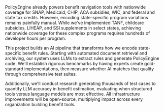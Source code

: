 PolicyEngine already powers benefit navigation tools with nationwide coverage for SNAP, Medicaid, CHIP, ACA subsidies, WIC, and federal and state tax credits. However, encoding state-specific program variations remains painfully manual. While we've implemented TANF, childcare subsidies, LIHEAP, and SSI supplements in select states, achieving nationwide coverage for these complex programs requires hundreds of developer hours per program.

This project builds an AI pipeline that transforms how we encode state-specific benefit rules. Starting with automated document retrieval and archiving, our system uses LLMs to extract rules and generate PolicyEngine code. We'll establish rigorous benchmarks by having experts create gold-standard implementations, then measure whether AI matches that quality through comprehensive test suites.

Additionally, we'll conduct research generating thousands of test cases to quantify LLM accuracy in benefit estimation, evaluating when structured tools versus language models are most effective. All infrastructure improvements will be open-source, multiplying impact across every organization building benefit tools.